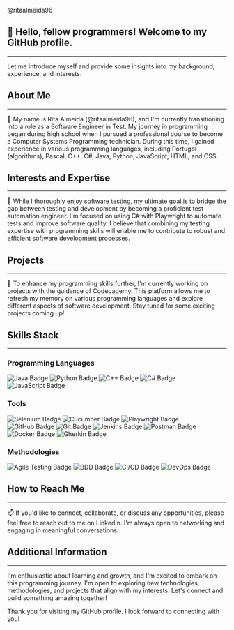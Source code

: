 @ritaalmeida96

<h2>👋 Hello, fellow programmers! Welcome to my GitHub profile.</h2>
<hr>
<p>Let me introduce myself and provide some insights into my background, experience, and interests.</p>

<h2>About Me</h2>
<hr>
<p>🌱 My name is Rita Almeida (@ritaalmeida96), and I'm currently transitioning into a role as a Software Engineer in Test. My journey in programming began during high school when I pursued a professional course to become a Computer Systems Programming technician. During this time, I gained experience in various programming languages, including Portugol (algorithms), Pascal, C++, C#, Java, Python, JavaScript, HTML, and CSS.</p>

<h2>Interests and Expertise</h2>
<hr>
<p>👀 While I thoroughly enjoy software testing, my ultimate goal is to bridge the gap between testing and development by becoming a proficient test automation engineer. I'm focused on using C# with Playwright to automate tests and improve software quality. I believe that combining my testing expertise with programming skills will enable me to contribute to robust and efficient software development processes.</p>

<h2>Projects</h2>
<hr>
<p>💞️ To enhance my programming skills further, I'm currently working on projects with the guidance of Codecademy. This platform allows me to refresh my memory on various programming languages and explore different aspects of software development. Stay tuned for some exciting projects coming up!</p>


<h2>Skills Stack</h2>
<hr>
<h3>Programming Languages</h3>
<p><div id="badges">
  <img src="https://img.shields.io/badge/Java-blue?style=for-the-badge&logo=java&logoColor=white" alt="Java Badge"/>
  <img src="https://img.shields.io/badge/Python-yellow?style=for-the-badge&logo=python&logoColor=white" alt="Python Badge"/>
  <img src="https://img.shields.io/badge/C++-purple?style=for-the-badge&logo=c%2B%2B&logoColor=white" alt="C++ Badge"/>
  <img src="https://img.shields.io/badge/C%23-green?style=for-the-badge&logo=c-sharp&logoColor=white" alt="C# Badge"/>
  <img src="https://img.shields.io/badge/JavaScript-orange?style=for-the-badge&logo=javascript&logoColor=white" alt="JavaScript Badge"/></p>

  <h3>Tools</h3>
  <p><img src="https://img.shields.io/badge/Selenium-teal?style=for-the-badge&logo=selenium&logoColor=white" alt="Selenium Badge"/>
  <img src="https://img.shields.io/badge/Cucumber-cyan?style=for-the-badge&logo=cucumber&logoColor=white" alt="Cucumber Badge"/>
  <img src="https://img.shields.io/badge/Playwright-magenta?style=for-the-badge&logo=playwright&logoColor=white" alt="Playwright Badge"/>
  <img src="https://img.shields.io/badge/GitHub-black?style=for-the-badge&logo=github&logoColor=white" alt="GitHub Badge"/>
  <img src="https://img.shields.io/badge/Git-gray?style=for-the-badge&logo=git&logoColor=white" alt="Git Badge"/>
  <img src="https://img.shields.io/badge/Jenkins-purple?style=for-the-badge&logo=jenkins&logoColor=white" alt="Jenkins Badge"/>
  <img src="https://img.shields.io/badge/Postman-blue?style=for-the-badge&logo=postman&logoColor=white" alt="Postman Badge"/>
  <img src="https://img.shields.io/badge/Docker-0db7ed?style=for-the-badge&logo=docker&logoColor=white" alt="Docker Badge"/>
  <img src="https://img.shields.io/badge/Gherkin-f6c85f?style=for-the-badge&logoColor=black" alt="Gherkin Badge"/></p>


  <h3>Methodologies</h3>
  <p><img src="https://img.shields.io/badge/Agile_Testing-yellow?style=for-the-badge&logoColor=black" alt="Agile Testing Badge"/>
  <img src="https://img.shields.io/badge/BDD-cyan?style=for-the-badge&logoColor=black" alt="BDD Badge"/>
  <img src="https://img.shields.io/badge/CI_CD-green?style=for-the-badge&logoColor=white" alt="CI/CD Badge"/>
  <img src="https://img.shields.io/badge/DevOps-eb4034?style=for-the-badge&logoColor=white" alt="DevOps Badge"/></p>
</div>

<h2>How to Reach Me</h2>
<hr>
<p>📫 If you'd like to connect, collaborate, or discuss any opportunities, please feel free to reach out to me on  <a href="https://www.linkedin.com/in/ritaalmeida96/" style="text-decoration: none;">
    LinkedIn</a>. I'm always open to networking and engaging in meaningful conversations.</p>

<h2>Additional Information</h2>
<hr>
<p>I'm enthusiastic about learning and growth, and I'm excited to embark on this programming journey. I'm open to exploring new technologies, methodologies, and projects that align with my interests. Let's connect and build something amazing together!</p>

<p>Thank you for visiting my GitHub profile. I look forward to connecting with you!</p>

<!---
ritaalmeida96/ritaalmeida96 is a ✨ special ✨ repository because its `README.md` (this file) appears on your GitHub profile.
You can click the Preview link to take a look at your changes.
--->
